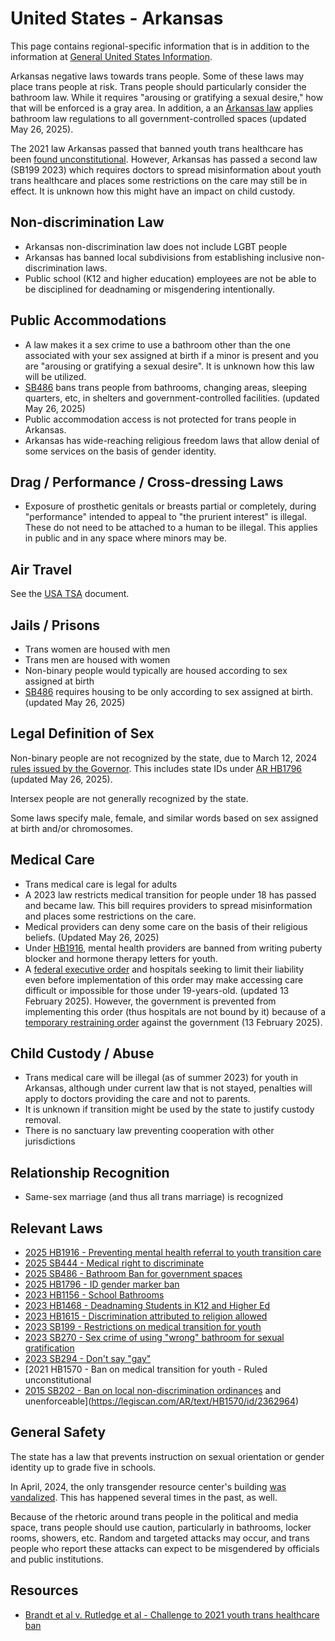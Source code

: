 # United States - Arkansas

This page contains regional-specific information that is in addition to
the information at [General United States
Information](notes/usa-general.md).

Arkansas negative laws towards trans people. Some of these laws may
place trans people at risk. Trans people should particularly consider
the bathroom law. While it requires "arousing or gratifying a sexual
desire," how that will be enforced is a gray area. In addition, a
an [Arkansas law](https://legiscan.com/AR/text/SB486/2025) applies
bathroom law regulations to all government-controlled spaces (updated
May 26, 2025).

The 2021 law Arkansas passed that banned youth trans healthcare has been
[found unconstitutional](https://wp.api.aclu.org/wp-content/uploads/2023/06/win-in-arkansas.pdf).
However, Arkansas has passed a second law (SB199 2023) which requires
doctors to spread misinformation about youth trans healthcare and places
some restrictions on the care may still be in effect.
It is unknown how this might have an impact on child custody.

## Non-discrimination Law

 * Arkansas non-discrimination law does not include LGBT people
 * Arkansas has banned local subdivisions from establishing inclusive
   non-discrimination laws.
 * Public school (K12 and higher education) employees are not be able to
   be disciplined for deadnaming or misgendering intentionally.

## Public Accommodations

 * A law makes it a sex crime to use a bathroom other than the one
   associated with your sex assigned at birth if a minor is present and
   you are "arousing or gratifying a sexual desire". It is unknown how
   this law will be utilized.
 * [SB486](https://legiscan.com/AR/text/SB486/2025) bans trans people from
   bathrooms, changing areas, sleeping quarters, etc, in shelters and
   government-controlled facilities. (updated May 26, 2025)
 * Public accommodation access is not protected for trans people in
   Arkansas.
 * Arkansas has wide-reaching religious freedom laws that allow denial of
   some services on the basis of gender identity.

## Drag / Performance / Cross-dressing Laws

 * Exposure of prosthetic genitals or breasts partial or
   completely, during "performance" intended to appeal to "the prurient
   interest" is illegal.  These do not need to be attached to a human
   to be illegal. This applies in public and in any space where minors
   may be.

## Air Travel

See the [USA TSA](notes/tsa.md) document.

## Jails / Prisons

 * Trans women are housed with men
 * Trans men are housed with women
 * Non-binary people would typically are housed according to sex
   assigned at birth
 * [SB486](https://legiscan.com/AR/text/SB486/2025) requires
   housing to be only according to sex assigned at birth.
   (updated May 26, 2025)

## Legal Definition of Sex

Non-binary people are not recognized by the state, due to March 12, 2024
[rules issued by the
Governor](https://arktimes.com/arkansas-blog/2024/03/12/sanders-targets-trans-community-again-with-strict-new-gender-rules-for-state-issued-ids).
This includes state IDs under [AR
HB1796](https://legiscan.com/AR/text/HB1796/2025) (updated May 26,
2025).

Intersex people are not generally recognized by the state.

Some laws specify male, female, and similar words based on sex assigned
at birth and/or chromosomes.

## Medical Care

 * Trans medical care is legal for adults
 * A 2023 law restricts medical transition for people under 18 has passed
   and became law. This bill requires providers to spread misinformation and
   places some restrictions on the care.
 * Medical providers can deny some care on the basis of their religious
   beliefs. (Updated May 26, 2025)
 * Under [HB1916](https://legiscan.com/AR/text/HB1916/2025),
   mental health providers are banned from writing
   puberty blocker and hormone therapy letters for youth.
 * A [federal executive
   order](https://www.whitehouse.gov/presidential-actions/2025/01/protecting-children-from-chemical-and-surgical-mutilation/)
   and hospitals seeking to limit their liability even before
   implementation of this order may make accessing care difficult or
   impossible for those under 19-years-old. (updated 13 February 2025).
   However, the government is prevented from implementing this order
   (thus hospitals are not bound by it) because of a [temporary
   restraining
   order](https://assets.aclu.org/live/uploads/2025/02/093114651219.pdf)
   against the government (13 February 2025).

## Child Custody / Abuse

 * Trans medical care will be illegal (as of summer 2023) for youth in
   Arkansas, although under current law that is not stayed, penalties
   will apply to doctors providing the care and not to parents.
 * It is unknown if transition might be used by the state to justify
   custody removal.
 * There is no sanctuary law preventing cooperation with other
   jurisdictions
 
## Relationship Recognition

 * Same-sex marriage (and thus all trans marriage) is recognized

## Relevant Laws

 * [2025 HB1916 - Preventing mental health referral to youth transition
   care](https://legiscan.com/AR/text/HB1916/2025)
 * [2025 SB444 - Medical right to discriminate](https://legiscan.com/AR/text/SB444/2025)
 * [2025 SB486 - Bathroom Ban for government
   spaces](https://legiscan.com/AR/text/SB486/2025)
 * [2025 HB1796 - ID gender marker ban](https://legiscan.com/AR/text/HB1796/2025)
 * [2023 HB1156 - School Bathrooms](https://legiscan.com/AR/text/HB1156/id/2756961)
 * [2023 HB1468 - Deadnaming Students in K12 and Higher Ed](https://legiscan.com/AR/text/HB1468/id/2781770)
 * [2023 HB1615 - Discrimination attributed to religion allowed](https://legiscan.com/AR/text/HB1615/id/2781807)
 * [2023 SB199 - Restrictions on medical transition for youth](https://legiscan.com/AR/text/SB199/id/2745027)
 * [2023 SB270 - Sex crime of using "wrong" bathroom for sexual gratification](https://legiscan.com/AR/text/SB270/id/2781418)
 * [2023 SB294 - Don't say "gay"](https://legiscan.com/AR/text/SB294/id/2736770)
 * [2021 HB1570 - Ban on medical transition for youth - Ruled unconstitutional
 * [2015 SB202 - Ban on local non-discrimination ordinances](https://www.arkleg.state.ar.us/Acts/Document?type=pdf&act=137&ddBienniumSession=2015%2F2015R)
   and unenforceable](https://legiscan.com/AR/text/HB1570/id/2362964)

## General Safety

The state has a law that prevents instruction on sexual orientation or
gender identity up to grade five in schools.

In April, 2024, the only transgender resource center's building [was
vandalized](https://www.thv11.com/article/news/local/arkansas-transgender-resource-center-closed-vandalism/91-95f21c38-87c1-45e9-b2a0-58151f40feb9).
This has happened several times in the past, as well.

Because of the rhetoric around trans people in the political and media
space, trans people should use caution, particularly in bathrooms,
locker rooms, showers, etc.  Random and targeted attacks may occur, and
trans people who report these attacks can expect to be misgendered by
officials and public institutions.

## Resources

 * [Brandt et al v. Rutledge et al - Challenge to 2021 youth trans healthcare ban](https://www.aclu.org/cases/brandt-et-al-v-rutledge-et-al)
